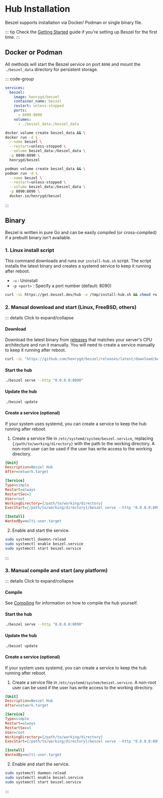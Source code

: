 # Hub Installation

Beszel supports installation via Docker/ Podman or single binary file.

::: tip
Check the [Getting Started](./getting-started.md) guide if you're setting up Beszel for the first time.
:::

## Docker or Podman

All methods will start the Beszel service on port `8090` and mount the `./beszel_data` directory for persistent storage.

::: code-group

```yaml [docker-compose.yml]
services:
  beszel:
    image: henrygd/beszel
    container_name: beszel
    restart: unless-stopped
    ports:
      - 8090:8090
    volumes:
      - ./beszel_data:/beszel_data
```

```bash [docker run]
docker volume create beszel_data && \
docker run -d \
  --name beszel \
  --restart=unless-stopped \
  --volume beszel_data:/beszel_data \
  -p 8090:8090 \
  henrygd/beszel
```

```bash [podman run]
podman volume create beszel_data && \
podman run -d \
  --name beszel \
  --restart=unless-stopped \
  --volume beszel_data:/beszel_data \
  -p 8090:8090 \
  docker.io/henrygd/beszel
```

:::

<!--@include: ./parts/hub-docker-instructions.md-->

## Binary

Beszel is written in pure Go and can be easily compiled (or cross-compiled) if a prebuilt binary isn't available.

### 1. Linux install script

This command downloads and runs our `install-hub.sh` script. The script installs the latest binary and creates a systemd service to keep it running after reboot.

- `-u` : Uninstall
- `-p <port>` : Specify a port number (default: 8090)

```bash
curl -sL https://get.beszel.dev/hub -o /tmp/install-hub.sh && chmod +x /tmp/install-hub.sh && /tmp/install-hub.sh
```

### 2. Manual download and start (Linux, FreeBSD, others)

::: details Click to expand/collapse

#### Download

Download the latest binary from [releases](https://github.com/henrygd/beszel/releases) that matches your server's CPU architecture and run it manually. You will need to create a service manually to keep it running after reboot.

```bash
curl -sL "https://github.com/henrygd/beszel/releases/latest/download/beszel_$(uname -s)_$(uname -m | sed -e 's/x86_64/amd64/' -e 's/armv6l/arm/' -e 's/armv7l/arm/' -e 's/aarch64/arm64/').tar.gz" | tar -xz -O beszel | tee ./beszel >/dev/null && chmod +x beszel
```

#### Start the hub

```bash
./beszel serve --http "0.0.0.0:8090"
```

#### Update the hub

```bash
./beszel update
```

#### Create a service (optional)

If your system uses systemd, you can create a service to keep the hub running after reboot.

1. Create a service file in `/etc/systemd/system/beszel.service`, replacing `{/path/to/working/directory}` with the path to the working directory. A non-root user can be used if the user has write access to the working directory.

```ini
[Unit]
Description=Beszel Hub
After=network.target

[Service]
Type=simple
Restart=always
RestartSec=3
User=root
WorkingDirectory={/path/to/working/directory}
ExecStart={/path/to/working/directory}/beszel serve --http "0.0.0.0:8090"

[Install]
WantedBy=multi-user.target
```

2. Enable and start the service.

```bash
sudo systemctl daemon-reload
sudo systemctl enable beszel.service
sudo systemctl start beszel.service
```

:::

### 3. Manual compile and start (any platform)

::: details Click to expand/collapse

#### Compile

See [Compiling](./compiling.md) for information on how to compile the hub yourself.

#### Start the hub

```bash
./beszel serve --http "0.0.0.0:8090"
```

#### Update the hub

```bash
./beszel update
```

#### Create a service (optional)

If your system uses systemd, you can create a service to keep the hub running after reboot.

1. Create a service file in `/etc/systemd/system/beszel.service`. A non-root user can be used if the user has write access to the working directory.

```ini
[Unit]
Description=Beszel Hub
After=network.target

[Service]
Type=simple
Restart=always
RestartSec=5
User=root
WorkingDirectory={/path/to/working/directory}
ExecStart={/path/to/working/directory}/beszel serve --http "0.0.0.0:8090"

[Install]
WantedBy=multi-user.target
```

2. Enable and start the service.

```bash
sudo systemctl daemon-reload
sudo systemctl enable beszel.service
sudo systemctl start beszel.service
```

:::
